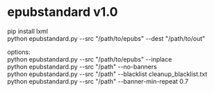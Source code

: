 # epubstandard v1.0

pip install lxml<br />
python epubstandard.py --src "/path/to/epubs" --dest "/path/to/out"<p>
options:<br />
python epubstandard.py --src "/path/to/epubs" --inplace<br />
python epubstandard.py --src "/path" --no-banners<br />
python epubstandard.py --src "/path" --blacklist cleanup_blacklist.txt<br />
python epubstandard.py --src "/path" --banner-min-repeat 0.7<br />
